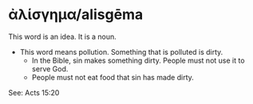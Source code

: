 # ἀλίσγημα/alisgēma
This word is an idea. It is a noun.
* This word means pollution. Something that is polluted is dirty.
    * In the Bible, sin makes something dirty. People must not use it to serve God.
    * People must not eat food that sin has made dirty.

See: Acts 15:20

